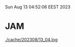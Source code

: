 Sun Aug 13 04:52:06 EEST 2023
# JAM
<a href='./cache/202308/13_04.log'>./cache/202308/13_04.log</a>
